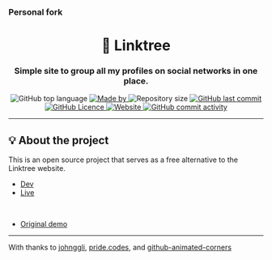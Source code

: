 ### Personal fork

<h1 align="center">🌲 Linktree</h1>
<h3 align="center">Simple site to group all my profiles on social networks in one place.</h3>

<p align="center">
  <img alt="GitHub top language" src="https://img.shields.io/github/languages/top/Codfish246/linktree?color=04D361&labelColor=000000">
  
  <a href="https://github.com/johnggli">
    <img alt="Made by" src="https://img.shields.io/static/v1?label=made%20by&message=John%20Emerson&color=04D361&labelColor=000000">
  </a>
  
  <img alt="Repository size" src="https://img.shields.io/github/repo-size/Codfish246/linktree?color=04D361&labelColor=000000">
  
  <a href="https://github.com/Codfish246/linktree/commits/master">
    <img alt="GitHub last commit" src="https://img.shields.io/github/last-commit/Codfish246/linktree?color=04D361&labelColor=000000">
  </a>
  
  <a href="https://github.com/johnggli/linktree/blob/master/LICENSE.md">
    <img alt="GitHub Licence" src="https://img.shields.io/github/license/johnggli/linktree?color=04D361&labelColor=000000">
  </a>
  
  <a href="https://codfish.gay">
    <img alt="Website" src="https://img.shields.io/website?down_color=lightgrey&down_message=down&up_color=04D361&up_message=up&url=https%3A%2F%2Fcodfish.gay?color=04D361&labelColor=000000">
  </a>
  
  <a href="https://github.com/Codfish246/linktree/commits/master">
    <img alt="GitHub commit activity" src="https://img.shields.io/github/commit-activity/m/Codfish246/linktree?color=04D361&labelColor=000000">
  </a>
  
</p>

---

## 💡 About the project

This is an open source project that serves as a free alternative to the Linktree website.
- [Dev](https://indev.codfish.gay)
- [Live](https://codfish.gay)

<br/>

- [Original demo](https://johnggli.github.io/linktree)
---

With thanks to [johnggli](https://github.com/johnggli/linktree), [pride.codes](https://pride.codes), and [github-animated-corners](https://github.com/eugena/github-animated-corners)
